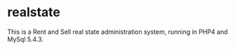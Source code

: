 realstate
=========
This is a Rent and Sell real state administration system, running in PHP4 and MySql 5.4.3.

